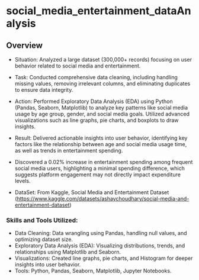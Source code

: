 # social_media_entertainment_dataAnalysis

## Overview
- Situation: Analyzed a large dataset (300,000+ records) focusing on user behavior related to social media and entertainment.
- Task: Conducted comprehensive data cleaning, including handling missing values, removing irrelevant columns, and eliminating duplicates to ensure data integrity.
- Action: Performed Exploratory Data Analysis (EDA) using Python (Pandas, Seaborn, Matplotlib) to analyze key patterns like social media usage by age group, gender, and social media goals. Utilized advanced visualizations such as line graphs, pie charts, and boxplots to draw insights.
- Result: Delivered actionable insights into user behavior, identifying key factors like the relationship between age and social media usage time, as well as trends in entertainment spending.

- Discovered a 0.02% increase in entertainment spending among frequent social media users, highlighting a minimal spending difference, which suggests platform engagement may not directly impact expenditure levels.

* DataSet: From Kaggle, Social Media and Entertainment Dataset (https://www.kaggle.com/datasets/ashaychoudhary/social-media-and-entertainment-dataset)

### Skills and Tools Utilized:
- Data Cleaning: Data wrangling using Pandas, handling null values, and optimizing dataset size.
- Exploratory Data Analysis (EDA): Visualizing distributions, trends, and relationships using Matplotlib and Seaborn.
- Visualizations: Created line graphs, pie charts, and Histogram for deeper insights into user behavior.
- Tools: Python, Pandas, Seaborn, Matplotlib, Jupyter Notebooks.
